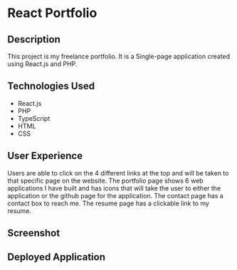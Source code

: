# React Portfolio

## Description
This project is my freelance portfolio. It is a Single-page application created using React.js and PHP.

## Technologies Used
  * React.js
  * PHP
  * TypeScript
  * HTML
  * CSS
  
## User Experience
Users are able to click on the 4 different links at the top and will be taken to that specific page on the website. The portfolio page shows 6 web applications I have built and has icons that will take the user to either the application or the github page for the application. The contact page has a contact box to reach me. The resume page has a clickable link to my resume.

## Screenshot

## Deployed Application
